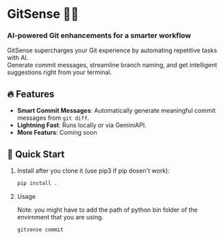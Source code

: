 # GitSense 🤖✨

### AI-powered Git enhancements for a smarter workflow

GitSense supercharges your Git experience by automating repetitive tasks with AI.  
Generate commit messages, streamline branch naming, and get intelligent suggestions right from your terminal.

## 🔥 Features

- **Smart Commit Messages**: Automatically generate meaningful commit messages from `git diff`.
- **Lightning Fast**: Runs locally or via GeminiAPI.
- **More Featurs**: Coming soon

## 🚀 Quick Start

1. Install after you clone it (use pip3 if pip dosen't work):
   ```sh
   pip install .
   ```
2. Usage

   Note: you might have to add the path of python bin folder of the envirnment that you are using.

   ```sh
   gitsense commit
   ```
